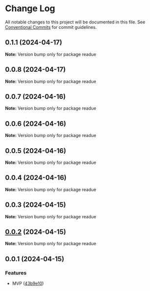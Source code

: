 # Change Log

All notable changes to this project will be documented in this file.
See [Conventional Commits](https://conventionalcommits.org) for commit guidelines.

## 0.1.1 (2024-04-17)

**Note:** Version bump only for package readue





## 0.0.8 (2024-04-17)

**Note:** Version bump only for package readue





## 0.0.7 (2024-04-16)

**Note:** Version bump only for package readue





## 0.0.6 (2024-04-16)

**Note:** Version bump only for package readue





## 0.0.5 (2024-04-16)

**Note:** Version bump only for package readue





## 0.0.4 (2024-04-16)

**Note:** Version bump only for package readue





## 0.0.3 (2024-04-15)

**Note:** Version bump only for package readue





## [0.0.2](https://github.com/lexmin0412/readue/compare/v0.0.1...v0.0.2) (2024-04-15)

**Note:** Version bump only for package readue





## 0.0.1 (2024-04-15)


### Features

* MVP ([43b9e10](https://github.com/lexmin0412/readu/commit/43b9e10b8a71a79325f26d9eed284043afb14626))

